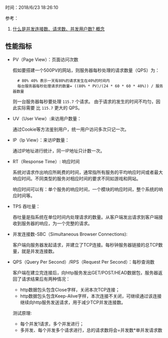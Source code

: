 时间：2018/6/23 18:26:10  

参考：

1. [什么是并发连接数、请求数、并发用户数? 概念](http://www.cnblogs.com/zhming26/p/6054978.html)


## 性能指标

* PV（Page View）：页面访问次数

	假如要搭建一个500PV的网站，则服务器每秒处理的请求数量（QPS）为：

		# 80% 40% 表示一天有80%的请求发生在40%的时间内 
		每台服务器每秒处理请求的数量= ((80% * PV)/(24 * 60 * 60 * 40%)) / 服务器数量
	则一台服务器每秒要处理 `115.7` 个请求。
	由于请求的发生的时间不均匀，因此实际需要 比 `115.7` 更大的 QPS。

* UV（User View）:来访用户数量：

	通过Cookie等方法鉴别用户，统一用户访问多次只记一次。
* IP（Ip View）：来访IP数量：

	通过IP地址进行统计，同一IP地址只计数一次。
	 
* RT（Response Time）: 响应时间  

	系统对请求作出响应所耗费的时间，通常指所有服务的平均响应时间或者最大响应时间。不同类型的服务对相应时间的要求不同如游戏和网站。

	响应时间可以有：单个服务的响应时间，一个模块的响应时间，整个系统的响应时间等。

* TPS 吞吐量：

	吞吐量是指系统在单位时间内处理请求的数量。从客户端发出请求到客户端接收到服务器的响应，为一个完整的请求。

* 并发连接数-SBC（Simultaneous Browser Connections):
	
	客户端向服务器发起请求，并建立了TCP连接。每秒钟服务器链接的总TCP数量，就是并发连接数。

* QPS（Query Per Second）/RPS（Request Per Second）：每秒查询数

	客户端在建立完连接后，向http服务发出GET/POST/HEAD数据包，服务器返回了请求结果后有两种情况：

	* http数据包头包含Close字样，关闭本次TCP连接；
	* http数据包头包含Keep-Alive字样，本次连接不关闭，可继续通过该连接继续向http服务发送请求，用于减少TCP并发连接数。

	测试原理:
		
	* 每个并发1请求，多个并发进行；
	* 多并发、每个并发多个请求进行，总的请求数将会=并发数*单并发请求数

